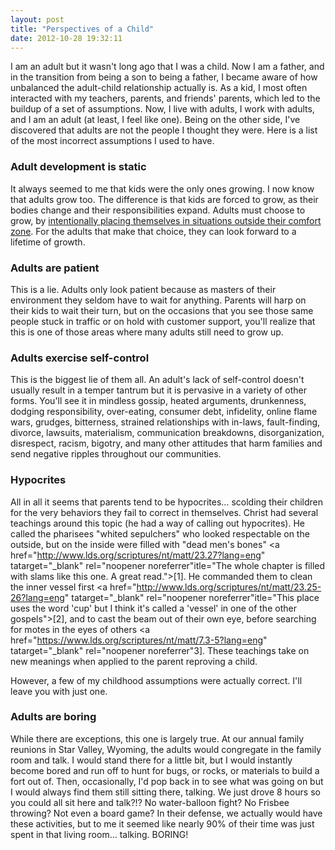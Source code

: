 ```yaml
---
layout: post
title: "Perspectives of a Child"
date: 2012-10-28 19:32:11
---
```


I am an adult but it wasn't long ago that I was a child. Now I am a father, and in the transition from being a son to being a father, I became aware of how unbalanced the adult-child relationship actually is. As a kid, I most often interacted with my teachers, parents, and friends' parents, which led to the buildup of a set of assumptions. Now, I live with adults, I work with adults, and I am an adult (at least, I feel like one). Being on the other side, I've discovered that adults are not the people I thought they were. Here is a list of the most incorrect assumptions I used to have.

### Adult development is static

It always seemed to me that kids were the only ones growing. I now know that adults grow too. The difference is that kids are forced to grow, as their bodies change and their responsibilities expand. Adults must choose to grow, by <a href="http://sivers.org/comfort" target="_blank" rel="noopener noreferrer" title="Hands down, my favorite blog post ever.">intentionally placing themselves in situations outside their comfort zone</a>. For the adults that make that choice, they can look forward to a lifetime of growth.

### Adults are patient

This is a lie. Adults only look patient because as masters of their environment they seldom have to wait for anything. Parents will harp on their kids to wait their turn, but on the occasions that you see those same people stuck in traffic or on hold with customer support, you'll realize that this is one of those areas where many adults still need to grow up.

### Adults exercise self-control

This is the biggest lie of them all. An adult's lack of self-control doesn't usually result in a temper tantrum but it is pervasive in a variety of other forms. You'll see it in mindless gossip, heated arguments, drunkenness, dodging responsibility, over-eating, consumer debt, infidelity, online flame wars, grudges, bitterness, strained relationships with in-laws, fault-finding, divorce, lawsuits, materialism, communication breakdowns, disorganization, disrespect, racism, bigotry, and many other attitudes that harm families and send negative ripples throughout our communities.

### Hypocrites

All in all it seems that parents tend to be hypocrites… scolding their children for the very behaviors they fail to correct in themselves. Christ had several teachings around this topic (he had a way of calling out hypocrites). He called the pharisees "whited sepulchers" who looked respectable on the outside, but on the inside were filled with "dead men's bones" <a href="http://www.lds.org/scriptures/nt/matt/23.27?lang=eng" tatarget="_blank" rel="noopener noreferrer"itle="The whole chapter is filled with slams like this one. A great read.">[1]</a>. He commanded them to clean the inner vessel first <a href="http://www.lds.org/scriptures/nt/matt/23.25-26?lang=eng" tatarget="_blank" rel="noopener noreferrer"itle="This place uses the word 'cup' but I think it's called a 'vessel' in one of the other gospels">[2]</a>, and to cast the beam out of their own eye, before searching for motes in the eyes of others <a href="https://www.lds.org/scriptures/nt/matt/7.3-5?lang=eng" tatarget="_blank" rel="noopener noreferrer"3]</a>. These teachings take on new meanings when applied to the parent reproving a child.

However, a few of my childhood assumptions were actually correct. I'll leave you with just one.

### Adults are boring

While there are exceptions, this one is largely true. At our annual family reunions in Star Valley, Wyoming, the adults would congregate in the family room and talk. I would stand there for a little bit, but I would instantly become bored and run off to hunt for bugs, or rocks, or materials to build a fort out of. Then, occasionally, I'd pop back in to see what was going on but I would always find them still sitting there, talking. We just drove 8 hours so you could all sit here and talk?!? No water-balloon fight? No Frisbee throwing? Not even a board game? In their defense, we actually would have these activities, but to me it seemed like nearly 90% of their time was just spent in that living room… talking. BORING!